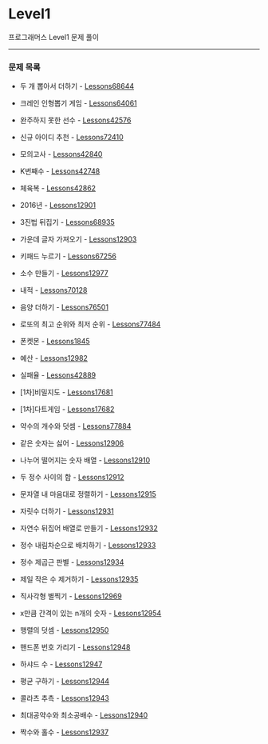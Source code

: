 # Level1
프로그래머스 Level1 문제 풀이

---

### 문제 목록

- 두 개 뽑아서 더하기 - [Lessons68644](https://github.com/StudyForCoding/ProgrammersLevel/tree/master/Level1/Lessons68644/README.md)
- 크레인 인형뽑기 게임 - [Lessons64061](https://github.com/StudyForCoding/ProgrammersLevel/tree/master/Level1/Lessons64061/README.md)
- 완주하지 못한 선수 - [Lessons42576](https://github.com/StudyForCoding/ProgrammersLevel/tree/master/Level1/Lessons42576/README.md)
- 신규 아이디 추천 - [Lessons72410](https://github.com/StudyForCoding/ProgrammersLevel/tree/master/Level1/Lessons72410/README.md)
- 모의고사 - [Lessons42840](https://github.com/StudyForCoding/ProgrammersLevel/tree/master/Level1/Lessons42840/README.md)
- K번째수 - [Lessons42748](https://github.com/StudyForCoding/ProgrammersLevel/tree/master/Level1/Lessons42748/README.md)
- 체육복 - [Lessons42862](https://github.com/StudyForCoding/ProgrammersLevel/tree/master/Level1/Lessons42862/README.md)
- 2016년 - [Lessons12901](https://github.com/StudyForCoding/ProgrammersLevel/tree/master/Level1/Lessons12901/README.md)
- 3진법 뒤집기 - [Lessons68935](https://github.com/StudyForCoding/ProgrammersLevel/tree/master/Level1/Lessons68935/README.md)
- 가운데 글자 가져오기 - [Lessons12903](https://github.com/StudyForCoding/ProgrammersLevel/tree/master/Level1/Lessons12903/README.md)
- 키패드 누르기 - [Lessons67256](https://github.com/StudyForCoding/ProgrammersLevel/tree/master/Level1/Lessons67256/README.md)
- 소수 만들기 - [Lessons12977](https://github.com/StudyForCoding/ProgrammersLevel/tree/master/Level1/Lessons12977/README.md)
- 내적 - [Lessons70128](https://github.com/StudyForCoding/ProgrammersLevel/tree/master/Level1/Lessons70128/README.md)
- 음양 더하기 - [Lessons76501](https://github.com/StudyForCoding/ProgrammersLevel/tree/master/Level1/Lessons76501/README.md)
- 로또의 최고 순위와 최저 순위 - [Lessons77484](https://github.com/StudyForCoding/ProgrammersLevel/tree/master/Level1/Lessons77484/README.md)
- 폰켓몬 - [Lessons1845](https://github.com/StudyForCoding/ProgrammersLevel/tree/master/Level1/Lessons1845/README.md)
- 예산 - [Lessons12982](https://github.com/StudyForCoding/ProgrammersLevel/tree/master/Level1/Lessons12982/README.md)
- 실패율 - [Lessons42889](https://github.com/StudyForCoding/ProgrammersLevel/tree/master/Level1/Lessons42889/README.md)
- [1차]비밀지도 - [Lessons17681](https://github.com/StudyForCoding/ProgrammersLevel/tree/master/Level1/Lessons17681/README.md)
- [1차]다트게임 - [Lessons17682](https://github.com/StudyForCoding/ProgrammersLevel/tree/master/Level1/Lessons17682/README.md)
- 약수의 개수와 덧셈 - [Lessons77884](https://github.com/StudyForCoding/ProgrammersLevel/tree/master/Level1/Lessons77884/README.md)
- 같은 숫자는 싫어 - [Lessons12906](https://github.com/StudyForCoding/ProgrammersLevel/tree/master/Level1/Lessons12906/README.md)
- 나누어 떨어지는 숫자 배열 - [Lessons12910](https://github.com/StudyForCoding/ProgrammersLevel/tree/master/Level1/Lessons12910/README.md)
- 두 정수 사이의 합 - [Lessons12912](https://github.com/StudyForCoding/ProgrammersLevel/tree/master/Level1/Lessons12912/README.md)
- 문자열 내 마음대로 정렬하기 - [Lessons12915](https://github.com/StudyForCoding/ProgrammersLevel/tree/master/Level1/Lessons12915/README.md)
- 자릿수 더하기 - [Lessons12931](https://github.com/StudyForCoding/ProgrammersLevel/tree/master/Level1/Lessons12931/README.md)
- 자연수 뒤집어 배열로 만들기 - [Lessons12932](https://github.com/StudyForCoding/ProgrammersLevel/tree/master/Level1/Lessons12932/README.md)
- 정수 내림차순으로 배치하기 - [Lessons12933](https://github.com/StudyForCoding/ProgrammersLevel/tree/master/Level1/Lessons12933/README.md)
- 정수 제곱근 판별 - [Lessons12934](https://github.com/StudyForCoding/ProgrammersLevel/tree/master/Level1/Lessons12934/README.md)
- 제일 작은 수 제거하기 - [Lessons12935](https://github.com/StudyForCoding/ProgrammersLevel/tree/master/Level1/Lessons12935/README.md)
- 직사각형 별찍기 - [Lessons12969](https://github.com/StudyForCoding/ProgrammersLevel/tree/master/Level1/Lessons12969/README.md)
- x만큼 간격이 있는 n개의 숫자 - [Lessons12954](https://github.com/StudyForCoding/ProgrammersLevel/tree/master/Level1/Lessons12954/README.md)
- 행렬의 덧셈 - [Lessons12950](https://github.com/StudyForCoding/ProgrammersLevel/tree/master/Level1/Lessons12950/README.md)
- 핸드폰 번호 가리기 - [Lessons12948](https://github.com/StudyForCoding/ProgrammersLevel/tree/master/Level1/Lessons12948/README.md)
- 하샤드 수 - [Lessons12947](https://github.com/StudyForCoding/ProgrammersLevel/tree/master/Level1/Lessons12947/README.md)
- 평균 구하기 - [Lessons12944](https://github.com/StudyForCoding/ProgrammersLevel/tree/master/Level1/Lessons12944/README.md)

- 콜라츠 추측 - [Lessons12943](https://github.com/StudyForCoding/ProgrammersLevel/tree/master/Level1/Lessons12943/README.md)
- 최대공약수와 최소공배수 - [Lessons12940](https://github.com/StudyForCoding/ProgrammersLevel/tree/master/Level1/Lessons12940/README.md)

- 짝수와 홀수 - [Lessons12937](https://github.com/StudyForCoding/ProgrammersLevel/tree/master/Level1/Lessons12937/README.md)